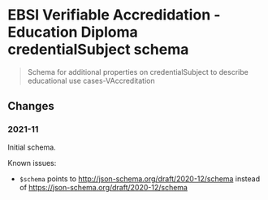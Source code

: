 # EBSI Verifiable Accredidation - Education Diploma credentialSubject schema

> Schema for additional properties on credentialSubject to describe educational use cases-VAccreditation

## Changes

### 2021-11

Initial schema.

Known issues:

- `$schema` points to http://json-schema.org/draft/2020-12/schema instead of https://json-schema.org/draft/2020-12/schema
